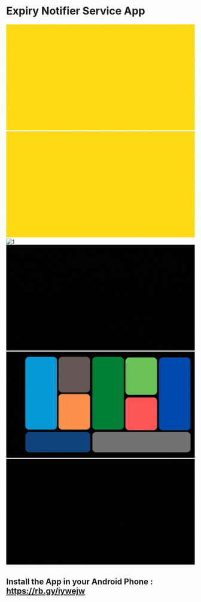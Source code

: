 # Expiry Notifier Service App

<img src="https://github.com/techyashu/ashu/blob/master/EXPIRY%20NOTIFIER%20SERVICE%20(1).gif" alt="1">

<img src="https://github.com/techyashu/ashu/blob/master/EXPIRY%20NOTIFIER%20SERVICE%20(2).gif" alt="1">

<img src="https://github.com/techyashu/ashu/blob/master/EXPIRY%20NOTIFIER%20SERVICE%20(3).gif" alt="1">

<img src="https://github.com/techyashu/ashu/blob/master/EXPIRY%20NOTIFIER%20SERVICE%20(4).gif" alt="1">

<img src="https://github.com/techyashu/ashu/blob/master/EXPIRY%20NOTIFIER%20SERVICE%20(5).gif" alt="1">

<img src="https://github.com/techyashu/ashu/blob/master/EXPIRY%20NOTIFIER%20SERVICE%20(6).gif" alt="1">

## Install the App in your Android Phone : https://rb.gy/iywejw
